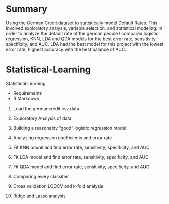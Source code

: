 # Summary

Using the German Credit dataset to statistically model Default Rates. This involved exploratory analysis, variable selection, and statistical modeling. In order to analyze the default rate of the german people I compared logistic regression, KNN, LDA and QDA models for the best error rate, sensitivity, specificity, and AUC. LDA had the best model for this project with the lowest error rate, highest accuracy with the best balance of AUC.

# Statistical-Learning
Statistical Learning
* Requirements
* R Markdown

1. Load the germancredit.csv data

2. Exploratory Analysis of data

3. Building a reasonably “good” logistic regression model

4. Analyzing regression coefficients and error rate

5. Fit KNN model and find error rate, sensitivity, specificity, and AUC

6. Fit LDA model and find error rate, sensitivity, specificity, and AUC

7. Fit QDA model and find error rate, sensitivity, specificity, and AUC

8. Comparing every classifier

9. Cross validation LOOCV and k-fold analysis

10. Ridge and Lasso analysis
